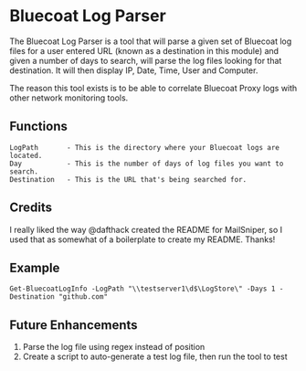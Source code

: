 # Bluecoat Log Parser
The Bluecoat Log Parser is a tool that will parse a given set of Bluecoat log files for a user entered URL (known as a destination in this module) and given a number of days to search, will parse the log files looking for that destination. It will then display IP, Date, Time, User and Computer.

The reason this tool exists is to be able to correlate Bluecoat Proxy logs with other network monitoring tools.

## Functions
```
LogPath       - This is the directory where your Bluecoat logs are located.
Day           - This is the number of days of log files you want to search.
Destination   - This is the URL that's being searched for.
```

## Credits
I really liked the way @dafthack created the README for MailSniper, so I used that as somewhat of a boilerplate to create my README. Thanks!

## Example
```
Get-BluecoatLogInfo -LogPath "\\testserver1\d$\LogStore\" -Days 1 -Destination "github.com"
```

## Future Enhancements
1. Parse the log file using regex instead of position
2. Create a script to auto-generate a test log file, then run the tool to test 
